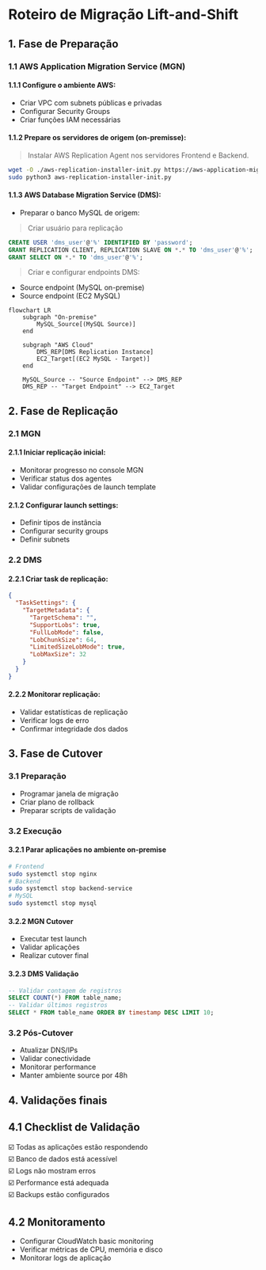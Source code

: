 # Roteiro de Migração Lift-and-Shift  
## 1. Fase de Preparação  
### 1.1 AWS Application Migration Service (MGN)  
#### 1.1.1 Configure o ambiente AWS:
- Criar VPC com subnets públicas e privadas
- Configurar Security Groups
- Criar funções IAM necessárias
#### 1.1.2 Prepare os servidores de origem (on-premisse):
> Instalar AWS Replication Agent nos servidores Frontend e Backend.  
```bash
wget -O ./aws-replication-installer-init.py https://aws-application-migration-service-region.s3.region.amazonaws.com/latest/linux/aws-replication-installer-init.py  
sudo python3 aws-replication-installer-init.py
```
#### 1.1.3 AWS Database Migration Service (DMS):
- Preparar o banco MySQL de origem:
> Criar usuário para replicação
```sql
CREATE USER 'dms_user'@'%' IDENTIFIED BY 'password';
GRANT REPLICATION CLIENT, REPLICATION SLAVE ON *.* TO 'dms_user'@'%';
GRANT SELECT ON *.* TO 'dms_user'@'%';
```
> Criar e configurar endpoints DMS:  
- Source endpoint (MySQL on-premise)  
- Source endpoint (EC2 MySQL)  
```mermaid
flowchart LR
    subgraph "On-premise"
        MySQL_Source[(MySQL Source)]
    end

    subgraph "AWS Cloud"
        DMS_REP[DMS Replication Instance]
        EC2_Target[(EC2 MySQL - Target)]
    end

    MySQL_Source -- "Source Endpoint" --> DMS_REP
    DMS_REP -- "Target Endpoint" --> EC2_Target
```
## 2. Fase de Replicação
### 2.1 MGN
#### 2.1.1 Iniciar replicação inicial:
- Monitorar progresso no console MGN  
- Verificar status dos agentes  
- Validar configurações de launch template
#### 2.1.2 Configurar launch settings:
- Definir tipos de instância  
- Configurar security groups  
- Definir subnets
### 2.2 DMS  
#### 2.2.1 Criar task de replicação:  
```json
{
  "TaskSettings": {
    "TargetMetadata": {
      "TargetSchema": "",
      "SupportLobs": true,
      "FullLobMode": false,
      "LobChunkSize": 64,
      "LimitedSizeLobMode": true,
      "LobMaxSize": 32
    }
  }
}
```
#### 2.2.2 Monitorar replicação:
- Validar estatísticas de replicação  
- Verificar logs de erro  
- Confirmar integridade dos dados  
## 3. Fase de Cutover  
### 3.1 Preparação  
- Programar janela de migração  
- Criar plano de rollback  
- Preparar scripts de validação  
### 3.2 Execução
#### 3.2.1 Parar aplicações no ambiente on-premise
```bash
# Frontend
sudo systemctl stop nginx
# Backend
sudo systemctl stop backend-service
# MySQL
sudo systemctl stop mysql
```
#### 3.2.2 MGN Cutover  
- Executar test launch  
- Validar aplicações  
- Realizar cutover final  
#### 3.2.3 DMS Validação
```sql
-- Validar contagem de registros
SELECT COUNT(*) FROM table_name;
-- Validar últimos registros
SELECT * FROM table_name ORDER BY timestamp DESC LIMIT 10;
```
### 3.2 Pós-Cutover  
- Atualizar DNS/IPs  
- Validar conectividade  
- Monitorar performance  
- Manter ambiente source por 48h  
## 4. Validações finais
## 4.1 Checklist de Validação
 ☑️ Todas as aplicações estão respondendo  
 ☑️ Banco de dados está acessível  
 ☑️ Logs não mostram erros  
 ☑️ Performance está adequada  
 ☑️ Backups estão configurados  
## 4.2 Monitoramento  
- Configurar CloudWatch basic monitoring  
- Verificar métricas de CPU, memória e disco  
- Monitorar logs de aplicação  

